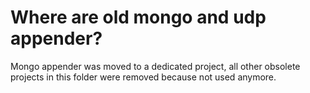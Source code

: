 # Where are old mongo and udp appender?

Mongo appender was moved to a dedicated project, all other obsolete projects in this folder were removed because not used anymore.